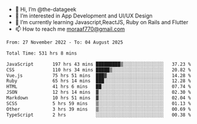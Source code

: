 - 👋 Hi, I’m @the-datageek
- 👀 I’m interested in App Development and UI/UX Design
- 🌱 I’m currently learning Javascript,ReactJS, Ruby on Rails and Flutter
- 📫 How to reach me moraaf770@gmail.com

<!---
the-datageek/the-datageek is a ✨ special ✨ repository because its `README.md` (this file) appears on your GitHub profile.
You can click the Preview link to take a look at your changes.
--->
<!--START_SECTION:waka-->

```txt
From: 27 November 2022 - To: 04 August 2025

Total Time: 531 hrs 8 mins

JavaScript       197 hrs 43 mins █████████▒░░░░░░░░░░░░░░░   37.23 %
CSS              110 hrs 34 mins █████▒░░░░░░░░░░░░░░░░░░░   20.82 %
Vue.js           75 hrs 51 mins  ███▓░░░░░░░░░░░░░░░░░░░░░   14.28 %
Ruby             65 hrs 14 mins  ███░░░░░░░░░░░░░░░░░░░░░░   12.28 %
HTML             41 hrs 6 mins   ██░░░░░░░░░░░░░░░░░░░░░░░   07.74 %
JSON             12 hrs 14 mins  ▓░░░░░░░░░░░░░░░░░░░░░░░░   02.30 %
Markdown         10 hrs 51 mins  ▓░░░░░░░░░░░░░░░░░░░░░░░░   02.04 %
SCSS             5 hrs 59 mins   ▒░░░░░░░░░░░░░░░░░░░░░░░░   01.13 %
Other            3 hrs 39 mins   ▒░░░░░░░░░░░░░░░░░░░░░░░░   00.69 %
TypeScript       2 hrs           ░░░░░░░░░░░░░░░░░░░░░░░░░   00.38 %
```

<!--END_SECTION:waka-->
